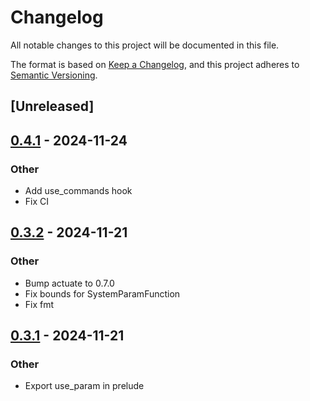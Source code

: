 # Changelog

All notable changes to this project will be documented in this file.

The format is based on [Keep a Changelog](https://keepachangelog.com/en/1.0.0/),
and this project adheres to [Semantic Versioning](https://semver.org/spec/v2.0.0.html).

## [Unreleased]

## [0.4.1](https://github.com/actuate-rs/bevy_mod_actuate/compare/v0.4.0...v0.4.1) - 2024-11-24

### Other

- Add use_commands hook
- Fix CI

## [0.3.2](https://github.com/actuate-rs/bevy_mod_actuate/compare/v0.3.1...v0.3.2) - 2024-11-21

### Other

- Bump actuate to 0.7.0
- Fix bounds for SystemParamFunction
- Fix fmt

## [0.3.1](https://github.com/actuate-rs/bevy_mod_actuate/compare/v0.3.0...v0.3.1) - 2024-11-21

### Other

- Export use_param in prelude
